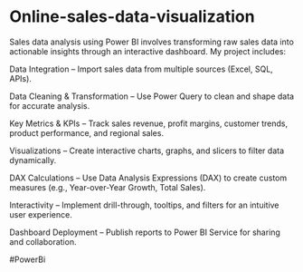 # Online-sales-data-visualization

Sales data analysis using Power BI involves transforming raw sales data into actionable insights through an interactive dashboard. My project includes:

Data Integration – Import sales data from multiple sources (Excel, SQL, APIs).

Data Cleaning & Transformation – Use Power Query to clean and shape data for accurate analysis.

Key Metrics & KPIs – Track sales revenue, profit margins, customer trends, product performance, and regional sales.

Visualizations – Create interactive charts, graphs, and slicers to filter data dynamically.

DAX Calculations – Use Data Analysis Expressions (DAX) to create custom measures (e.g., Year-over-Year Growth, Total Sales).

Interactivity – Implement drill-through, tooltips, and filters for an intuitive user experience.

Dashboard Deployment – Publish reports to Power BI Service for sharing and collaboration.

#PowerBi

